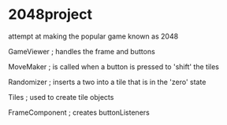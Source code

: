 # 2048project
attempt at making the popular game known as 2048

GameViewer ; handles the frame and buttons

MoveMaker ; is called when a button is pressed to 'shift' the tiles

Randomizer ; inserts a two into a tile that is in the 'zero' state

Tiles ; used to create tile objects

FrameComponent ; creates buttonListeners
